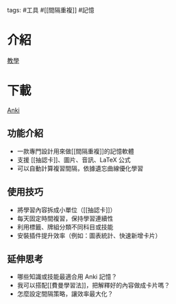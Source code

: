 tags: #工具 #[[間隔重複]] #記憶  

# 介紹

[教學](https://www.youtube.com/watch?v=iCbO6Kj0w1k&list=PLp31Fj3yiFeZAJRotT8eKweLbLX8-PiKu)
# 下載
[Anki](https://apps.ankiweb.net/)
## 功能介紹
- 一款專門設計用來做[[間隔重複]]的記憶軟體
- 支援 [[抽認卡]]、圖片、音訊、LaTeX 公式  
- 可以自動計算複習間隔，依據遺忘曲線優化學習  

## 使用技巧
- 將學習內容拆成小單位（[[抽認卡]]）
- 每天固定時間複習，保持學習連續性  
- 利用標籤、牌組分類不同科目或技能  
- 安裝插件提升效率（例如：圖表統計、快速新增卡片）  

## 延伸思考
- 哪些知識或技能最適合用 Anki 記憶？  
- 我可以搭配[[費曼學習法]]，把解釋好的內容做成卡片嗎？  
- 怎麼設定間隔策略，讓效率最大化？

